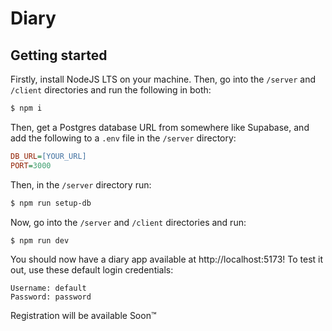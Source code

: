# Diary
## Getting started
Firstly, install NodeJS LTS on your machine. Then, go into the `/server` and `/client` directories and run the following
in both:
```bash
$ npm i
```

Then, get a Postgres database URL from somewhere like Supabase, and add the following to a `.env` file in the `/server`
directory:
```ini
DB_URL=[YOUR_URL]
PORT=3000
```
Then, in the `/server` directory run:
```bash
$ npm run setup-db
```

Now, go into the `/server` and `/client` directories and run:
```bash
$ npm run dev
```

You should now have a diary app available at http://localhost:5173! To test it out, use these default login credentials:
```
Username: default
Password: password
```
Registration will be available Soon™

